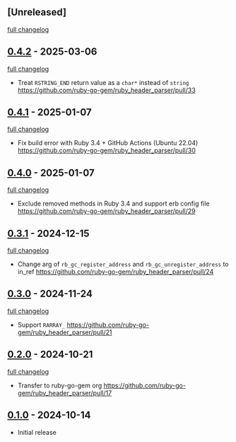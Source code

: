 ## [Unreleased]
[full changelog](http://github.com/ruby-go-gem/ruby_header_parser/compare/v0.4.2...main)

## [0.4.2](https://github.com/ruby-go-gem/ruby_header_parser/releases/tag/v0.4.2) - 2025-03-06
[full changelog](http://github.com/ruby-go-gem/ruby_header_parser/compare/v0.4.1...v0.4.2)

* Treat `RSTRING_END` return value as a `char*` instead of `string` https://github.com/ruby-go-gem/ruby_header_parser/pull/33

## [0.4.1](https://github.com/ruby-go-gem/ruby_header_parser/releases/tag/v0.4.1) - 2025-01-07
[full changelog](http://github.com/ruby-go-gem/ruby_header_parser/compare/v0.4.0...v0.4.1)

* Fix build error with Ruby 3.4 + GitHub Actions (Ubuntu 22.04) https://github.com/ruby-go-gem/ruby_header_parser/pull/30

## [0.4.0](https://github.com/ruby-go-gem/ruby_header_parser/releases/tag/v0.4.0) - 2025-01-07
[full changelog](http://github.com/ruby-go-gem/ruby_header_parser/compare/v0.3.1...v0.4.0)

* Exclude removed methods in Ruby 3.4 and support erb config file https://github.com/ruby-go-gem/ruby_header_parser/pull/29

## [0.3.1](https://github.com/ruby-go-gem/ruby_header_parser/releases/tag/v0.3.1) - 2024-12-15
[full changelog](http://github.com/ruby-go-gem/ruby_header_parser/compare/v0.3.0...v0.3.1)

* Change arg of `rb_gc_register_address` and `rb_gc_unregister_address` to in_ref https://github.com/ruby-go-gem/ruby_header_parser/pull/24

## [0.3.0](https://github.com/ruby-go-gem/ruby_header_parser/releases/tag/v0.3.0) - 2024-11-24
[full changelog](http://github.com/ruby-go-gem/ruby_header_parser/compare/v0.2.0...v0.3.0)

* Support `RARRAY_` https://github.com/ruby-go-gem/ruby_header_parser/pull/21

## [0.2.0](https://github.com/ruby-go-gem/ruby_header_parser/releases/tag/v0.2.0) - 2024-10-21
[full changelog](http://github.com/ruby-go-gem/ruby_header_parser/compare/v0.1.0...v0.2.0)

* Transfer to ruby-go-gem org https://github.com/ruby-go-gem/ruby_header_parser/pull/17

## [0.1.0](https://github.com/ruby-go-gem/ruby_header_parser/releases/tag/v0.1.0) - 2024-10-14

- Initial release
